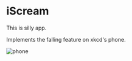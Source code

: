 iScream
=======

This is silly app.

Implements the falling feature on xkcd's phone.

![phone](http://imgs.xkcd.com/comics/xkcd_phone.png)
